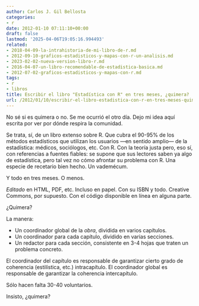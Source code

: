 ```yaml
---
author: Carlos J. Gil Bellosta
categories:
- r
date: 2012-01-10 07:11:10+00:00
draft: false
lastmod: '2025-04-06T19:05:16.994493'
related:
- 2018-04-09-la-intrahistoria-de-mi-libro-de-r.md
- 2012-09-10-graficos-estadisticos-y-mapas-con-r-un-analisis.md
- 2023-02-02-nueva-version-libro-r.md
- 2016-04-07-un-libro-recomendable-de-estadistica-basica.md
- 2012-07-02-graficos-estadisticos-y-mapas-con-r.md
tags:
- r
- libros
title: Escribir el libro "Estadística con R" en tres meses, ¿quimera?
url: /2012/01/10/escribir-el-libro-estadistica-con-r-en-tres-meses-quimera/
---
```


No sé si es quimera o no. Se me ocurrió el otro día. Dejo mi idea aquí escrita por ver por dónde respira la comunidad.

Se trata, sí, de un libro extenso sobre R. Que cubra el 90-95% de los métodos estadísticos que utilizan los usuarios —en sentido amplio— de la estadística: médicos, sociólogos, etc. Con R. Con la teoría justa pero, eso sí, con referencias a fuentes fiables: se supone que sus lectores saben ya algo de estadística, pero tal vez no cómo afrontar su problema con R. Una especie de recetario bien hecho. Un vademécum.

Y todo en tres meses. O menos.

_Editado_ en HTML, PDF, etc. Incluso en papel. Con su ISBN y todo. Creative Commons, por supuesto. Con el código disponible en línea en alguna parte.

¿Quimera?

La manera:

* Un coordinador global de la _obra_, dividida en varios capítulos.
* Un coordinador para cada capítulo, dividido en varias secciones.
* Un redactor para cada sección, consistente en 3-4 hojas que traten un problema concreto.

El coordinador del capítulo es responsable de garantizar cierto grado de coherencia (estilística, etc.) intracapítulo. El coordinador global es responsable de garantizar la coherencia intercapítulo.

Sólo hacen falta 30-40 voluntarios.

Insisto, ¿quimera?